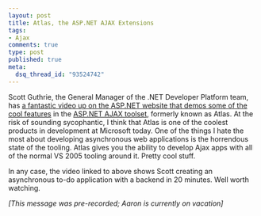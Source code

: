 ```yaml
--- 
layout: post
title: Atlas, the ASP.NET AJAX Extensions
tags: 
- Ajax
comments: true
type: post
published: true
meta: 
  dsq_thread_id: "93524742"
---
```

Scott Guthrie, the General Manager of the .NET Developer Platform team, has <a href="mms://wm.microsoft.com/ms/uifx/asp_net_atlas.wmv">a fantastic video up on the ASP.NET website that demos some of the cool features</a> in the <a href="http://atlas.asp.net/">ASP.NET AJAX toolset</a>, formerly known as Atlas. At the risk of sounding sycophantic, I think that Atlas is one of the coolest products in development at Microsoft today. One of the things I hate the most about developing asynchronous web applications is the horrendous state of the tooling. Atlas gives you the ability to develop Ajax apps with all of the normal VS 2005 tooling around it. Pretty cool stuff.

  In any case, the video linked to above shows Scott creating an asynchronous to-do application with a backend in 20 minutes. Well worth watching.

  <em>[This message was pre-recorded; Aaron is currently on vacation]</em>
